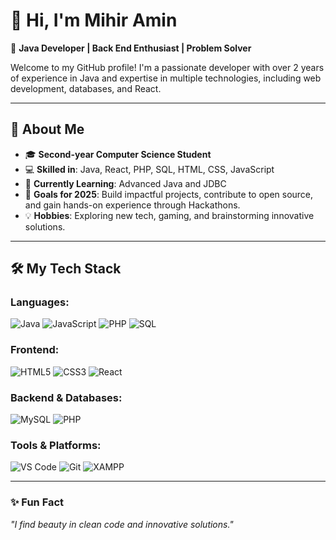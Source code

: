 # 👋 Hi, I'm Mihir Amin

🚀 **Java Developer | Back End Enthusiast | Problem Solver**  

Welcome to my GitHub profile! I'm a passionate developer with over 2 years of experience in Java and expertise in multiple technologies, including web development, databases, and React.

---

## 🌟 About Me

- 🎓 **Second-year Computer Science Student**  
- 💻 **Skilled in**: Java, React, PHP, SQL, HTML, CSS, JavaScript  
- 🌱 **Currently Learning**: Advanced Java and JDBC  
- 🎯 **Goals for 2025**: Build impactful projects, contribute to open source, and gain hands-on experience through Hackathons.  
- 💡 **Hobbies**: Exploring new tech, gaming, and brainstorming innovative solutions.  

---

## 🛠️ My Tech Stack

### **Languages:**
![Java](https://img.shields.io/badge/Java-%23ED8B00.svg?style=flat-square&logo=java&logoColor=white)
![JavaScript](https://img.shields.io/badge/JavaScript-%23F7DF1E.svg?style=flat-square&logo=javascript&logoColor=black)
![PHP](https://img.shields.io/badge/PHP-%23777BB4.svg?style=flat-square&logo=php&logoColor=white)
![SQL](https://img.shields.io/badge/SQL-%2307405e.svg?style=flat-square&logo=postgresql&logoColor=white)

### **Frontend:**
![HTML5](https://img.shields.io/badge/HTML5-%23E34F26.svg?style=flat-square&logo=html5&logoColor=white)
![CSS3](https://img.shields.io/badge/CSS3-%231572B6.svg?style=flat-square&logo=css3&logoColor=white)
![React](https://img.shields.io/badge/React-%2361DAFB.svg?style=flat-square&logo=react&logoColor=black)

### **Backend & Databases:**
![MySQL](https://img.shields.io/badge/MySQL-%2300f.svg?style=flat-square&logo=mysql&logoColor=white)
![PHP](https://img.shields.io/badge/PHP-%23777BB4.svg?style=flat-square&logo=php&logoColor=white)

### **Tools & Platforms:**
![VS Code](https://img.shields.io/badge/VS%20Code-%23007ACC.svg?style=flat-square&logo=visual-studio-code&logoColor=white)
![Git](https://img.shields.io/badge/Git-%23F05033.svg?style=flat-square&logo=git&logoColor=white)
![XAMPP](https://img.shields.io/badge/XAMPP-%23FB7A24.svg?style=flat-square&logo=xampp&logoColor=white)

---

### ✨ Fun Fact

_"I find beauty in clean code and innovative solutions."_  

